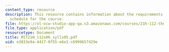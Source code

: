 ```yaml
---
content_type: resource
description: This resource contains information about the requirements and reading
  schedule for the course.
file: https://ol-ocw-studio-app-qa.s3.amazonaws.com/courses/21h-112-the-american-revolution-spring-2006/e3033e9a44170f55e6e1c6999657429e_MIT21H_112s06_sylls05.pdf
file_type: application/pdf
resourcetype: Document
title: MIT21H_112s06_sylls05.pdf
uid: e3033e9a-4417-0f55-e6e1-c6999657429e
---
```

